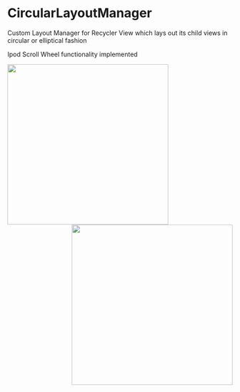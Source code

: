 # CircularLayoutManager
Custom Layout Manager for Recycler View which lays out its child views in circular or elliptical fashion

Ipod Scroll Wheel functionality implemented


<a href="url"><img src="https://s3.amazonaws.com/poly-screenshots.angel.co/Project/13/340442/6acb3de1dc44b82caf1cdfa8e8763810-original.png" align="left" width="360" ></a>

<a href="url"><img src="https://s3.amazonaws.com/poly-screenshots.angel.co/Project/13/340442/6f235fc5ba1c506af857280dcf095956-original.png" align="right" width="360" ></a>
